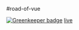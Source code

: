 #road-of-vue

[![Greenkeeper badge](https://badges.greenkeeper.io/yinshuxun/road-of-vue.svg)](https://greenkeeper.io/)
 [live](https://yinshuxun.github.io/road-of-vue/index.html#/)
